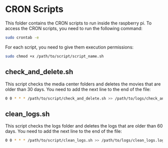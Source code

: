 # CRON Scripts

This folder contains the CRON scripts to run inside the raspberry pi.
To access the CRON scripts, you need to run the following command:

```bash
sudo crontab -e
```

For each script, you need to give them execution permissions:

```bash
sudo chmod +x /path/to/script/script_name.sh
```

## check_and_delete.sh

This script checks the media center folders and deletes the movies that are older than 30 days. You need to add the next line to the end of the file:

```bash
0 0 * * * /path/to/script/check_and_delete.sh >> /path/to/logs/check_and_delete.log 2>&1
```

## clean_logs.sh

This script checks the logs folder and deletes the logs that are older than 60 days. You need to add the next line to the end of the file:

```bash
0 0 * * * /path/to/script/clean_logs.sh >> /path/to/logs/clean_logs.log 2>&1
```
